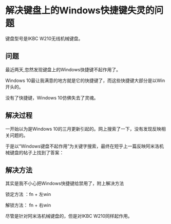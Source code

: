 # 解决键盘上的Windows快捷键失灵的问题

键盘型号是IKBC W210无线机械键盘。

## 问题 

最近两天,忽然发现键盘上的Windows快捷键不起作用了。

Windows 10最让我满意的地方就是它的快捷键了，而这些快捷键大部分是以Win开头的。

没有了快捷键，Windows 10仿佛失去了灵魂。

## 解决过程

一开始以为是Windows 10的三月更新引起的。网上搜索了一下，没有发现反映相关问题的。

于是以“Windows键盘不起作用”为关键字搜索，最终在短乎上一篇反映阿米洛机械键盘的帖子上找到了答案：

## 解决方法

其实是我不小心把Windows快捷键给禁用了，附上解决方法

锁定方法 ：fn + 左win 

解锁方法： fn + 右win

尽管是针对阿米洛机械键盘的，但是对IKBC W210同样起作用。


